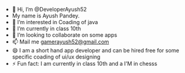 - 👋 Hi, I’m @DeveloperAyush52
- My name is Ayush Pandey. 
- 👀 I’m interested in Coading of java
- 🌱 I’m currently in class 10th
- 💞️ I’m looking to collaborate on some apps 
- 📫 Mail me gamerayush52@gmail.com
- 😄 I am a short hand app developer and can be hired free for some specific coading of ui/ux designing
- ⚡ Fun fact: I am currently in class 10th and a I'M in chesss

<!---
DeveloperAyush52/DeveloperAyush52 is a ✨ special ✨ repository because its `README.md` (this file) appears on your GitHub profile.
You can click the Preview link to take a look at your changes.
--->
